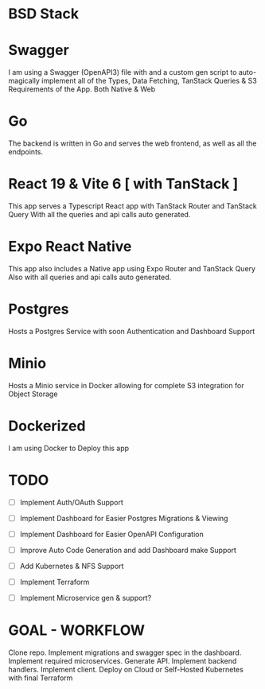 # BSD Stack

# Swagger

I am using a Swagger (OpenAPI3) file with and a custom gen script to auto-magically
implement all of the Types, Data Fetching, TanStack Queries & S3 Requirements of the App.
Both Native & Web

# Go

The backend is written in Go and serves the web frontend, as well as all the endpoints.

# React 19 & Vite 6 [ with TanStack ]

This app serves a Typescript React app with TanStack Router and TanStack Query
With all the queries and api calls auto generated.

# Expo React Native

This app also includes a Native app using Expo Router and TanStack Query
Also with all queries and api calls auto generated.

# Postgres

Hosts a Postgres Service with soon Authentication and Dashboard Support

# Minio

Hosts a Minio service in Docker allowing for complete S3 integration for Object Storage

# Dockerized

I am using Docker to Deploy this app

# TODO

- [ ] Implement Auth/OAuth Support
- [ ] Implement Dashboard for Easier Postgres Migrations & Viewing
- [ ] Implement Dashboard for Easier OpenAPI Configuration
- [ ] Improve Auto Code Generation and add Dashboard make Support
- [ ] Add Kubernetes & NFS Support
- [ ] Implement Terraform 
- [ ] Implement Microservice gen & support?


# GOAL - WORKFLOW

Clone repo. Implement migrations and swagger spec in the dashboard.
Implement required microservices. Generate API. Implement backend handlers.
Implement client. Deploy on Cloud or Self-Hosted Kubernetes with final Terraform



